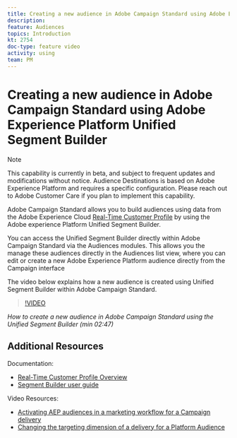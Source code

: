 ```yaml
---
title: Creating a new audience in Adobe Campaign Standard using Adobe Experience Platform Unified Segment Builder
description: 
feature: Audiences
topics: Introduction
kt: 2754 
doc-type: feature video
activity: using
team: PM
---
```


# Creating a new audience in Adobe Campaign Standard using Adobe Experience Platform Unified Segment Builder

>[!NOTE]
>
>This capability is currently in beta, and subject to frequent updates and modifications without notice. Audience Destinations is based on Adobe Experience Platform and requires a specific configuration.
>Please reach out to Adobe Customer Care if you plan to implement this capability.


Adobe Campaign Standard allows you to build audiences using data from the Adobe Experience Cloud [Real-Time Customer Profile](https://docs.adobe.com/content/help/en/platform-learn/tutorials/profiles/understanding-the-real-time-customer-profile.html) by using the Adobe experience Platform Unified Segment Builder.

You can access the Unified Segment Builder directly within Adobe Campaign Standard via the Audiences modules. This allows you the manage these audiences directly in the Audiences list view, where you can edit or create a new Adobe Experience Platform audience directly from the Campaign interface

The video below explains how a new audience is created using Unified Segment Builder within Adobe Campaign Standard.

>[!VIDEO](https://video.tv.adobe.com/v/27638?quality=12)

*How to create a new audience in Adobe Campaign Standard using the Unified Segment Builder (min 02:47)*

## Additional Resources

Documentation:
* [Real-Time Customer Profile Overview](https://www.adobe.io/apis/experienceplatform/home/profile-identity-segmentation/profile-identity-segmentation-services.html#!api-specification/markdown/narrative/technical_overview/unified_profile_architectural_overview/unified_profile_architectural_overview.md)
* [Segment Builder user guide](https://www.adobe.io/apis/experienceplatform/home/profile-identity-segmentation/profile-identity-segmentation-services.html#!end-user/markdown/segmentation_overview/segment-builder-guide.md)

Video Resources:
* [Activating AEP audiences in a marketing workflow for a Campaign delivery](/help/acs/profiles-and-audiences/audience-destinations/activating-aep-audiences.md)
* [Changing the targeting dimension of a delivery for a Platform Audience](/help/acs/profiles-and-audiences/audience-destinations/changing-targeting-dimension.md)
